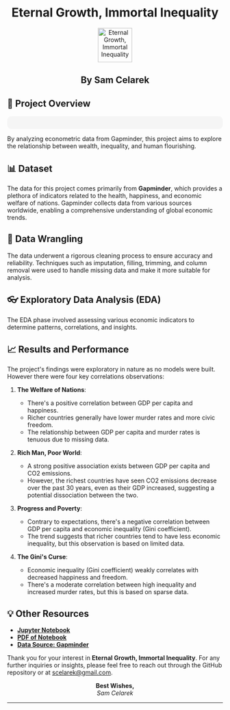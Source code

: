 <div align="center">

# Eternal Growth, Immortal Inequality
<img src="" title="Eternal Growth, Immortal Inequality" alt="Eternal Growth, Immortal Inequality" width="80" height="80"> 

## **By Sam Celarek**
</div>

## 🎯 Project Overview
<div align="center" style="background-color: #f5f5f5; padding: 15px; border-radius: 10px;">


</div>

By analyzing econometric data from Gapminder, this project aims to explore the relationship between wealth,  inequality, and human flourishing. 

## 📊 Dataset
The data for this project comes primarily from **Gapminder**, which provides a plethora of indicators related to the health, happiness, and economic welfare of nations. Gapminder collects data from various sources worldwide, enabling a comprehensive understanding of global economic trends.

## 🧹 Data Wrangling
The data underwent a rigorous cleaning process to ensure accuracy and reliability. Techniques such as imputation, filling, trimming, and column removal were used to handle missing data and make it more suitable for analysis.

## 👓 Exploratory Data Analysis (EDA)
The EDA phase involved assessing various economic indicators to determine patterns, correlations, and insights. 

## 📈 Results and Performance
The project's findings were exploratory in nature as no models were built. However there were four key correlations observations: 

1. **The Welfare of Nations**:
   - There's a positive correlation between GDP per capita and happiness.
   - Richer countries generally have lower murder rates and more civic freedom.
   - The relationship between GDP per capita and murder rates is tenuous due to missing data.

2. **Rich Man, Poor World**:
   - A strong positive association exists between GDP per capita and CO2 emissions.
   - However, the richest countries have seen CO2 emissions decrease over the past 30 years, even as their GDP increased, suggesting a potential dissociation between the two.

3. **Progress and Poverty**:
   - Contrary to expectations, there's a negative correlation between GDP per capita and economic inequality (Gini coefficient).
   - The trend suggests that richer countries tend to have less economic inequality, but this observation is based on limited data.

4. **The Gini's Curse**:
   - Economic inequality (Gini coefficient) weakly correlates with decreased happiness and freedom.
   - There's a moderate correlation between high inequality and increased murder rates, but this is based on sparse data.


## 💡 Other Resources

- **[Jupyter Notebook](/eternal_growth_immortal_inequality.ipynb)**
- **[PDF of Notebook](/Sam_Celarek_eternal_growth_immortal_inequality.pdf)**
- **[Data Source: Gapminder](https://www.gapminder.org)**

Thank you for your interest in **Eternal Growth, Immortal Inequality**. For any further inquiries or insights, please feel free to reach out through the GitHub repository or at scelarek@gmail.com.

<div align="center">

**Best Wishes,**  
*Sam Celarek*

</div>

---

